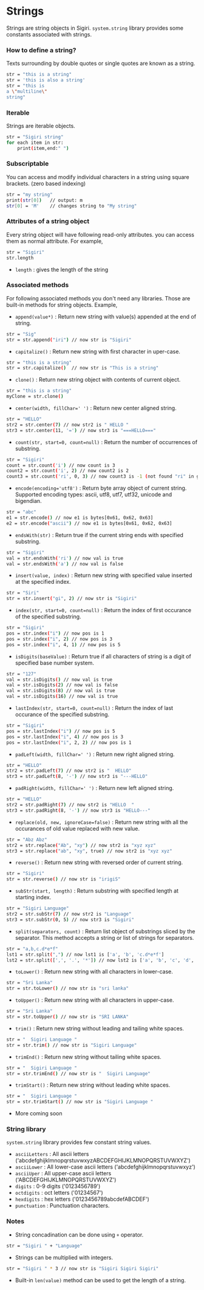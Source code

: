 # Strings
Strings are string objects in Sigiri. `system.string` library provides some constants associated with strings.

### How to define a string?
Texts surrounding by double quotes or single quotes are known as a string.
```sh
str = "this is a string"
str = 'this is also a string'
str = "this is
a \"multiline\"
string"
```

### Iterable
Strings are iterable objects.
```sh
str = "Sigiri string"
for each item in str:
	print(item,end:" ")
```

### Subscriptable
You can access and modify individual characters in a string using square brackets. (zero based indexing)
```sh
str = "my string"
print(str[0]) 	// output: m
str[0] = 'M' 	// changes string to "My string"
```

### Attributes of a string object
Every string object will have following read-only attributes. you can access them as normal attribute. For example,
```sh
str = "Sigiri"
str.length
```
- `length` : gives the length of the string


### Associated methods
For following associated methods you don't need any libraries. Those are built-in methods for string objects. Example,
- `append(value*)` : Return new string with value(s) appended at the end of string.
```sh
str = "Sig"
str = str.append("iri")	// now str is "Sigiri"
```
- `capitalize()` : Return new string with first character in uper-case.
```sh
str = "this is a string"
str = str.capitalize()	// now str is "This is a string"
```
- `clone()` : Return new string object with contents of current object.
```sh
str = "this is a string"
myClone = str.clone()
```
- `center(width, fillChar=' ')` : Return new center aligned string.
```sh
str = "HELLO"
str2 = str.center(7) // now str2 is " HELLO "
str3 = str.center(11, '=') // now str3 is "===HELLO==="
```
- `count(str, start=0, count=null)` : Return the number of occurrences of substring.
```sh
str = "Sigiri"
count = str.count('i') // now count is 3
count2 = str.count('i', 2) // now count2 is 2
count3 = str.count('ri', 0, 3) // now count3 is -1 (not found "ri" in given range)
```
- `encode(encoding='utf8')` : Return byte array object of current string. Supported encoding types: ascii, utf8, utf7, utf32, unicode and bigendian.
```sh
str = "abc"
e1 = str.encode() // now e1 is bytes[0x61, 0x62, 0x63]
e2 = str.encode("ascii") // now e1 is bytes[0x61, 0x62, 0x63]
```
- `endsWith(str)` : Return true if the current string ends with specified substring.
```sh
str = "Sigiri"
val = str.endsWith('ri') // now val is true
val = str.endsWith('a') // now val is false
```
- `insert(value, index)` : Return new string with specified value inserted at the specified index.
```sh
str = "Siri"
str = str.insert("gi", 2) // now str is "Sigiri"
```
- `index(str, start=0, count=null)` : Return the index of first occurance of the specified substring.
```sh
str = "Sigiri"
pos = str.index("i") // now pos is 1
pos = str.index("i", 2) // now pos is 3
pos = str.index("i", 4, 1) // now pos is 5
```
- `isDigits(baseValue)` : Return true if all characters of string is a digit of specified base number system.
```sh
str = "127"
val = str.isDigits() // now val is true
val = str.isDigits(2) // now val is false
val = str.isDigits(8) // now val is true
val = str.isDigits(16) // now val is true
```
- `lastIndex(str, start=0, count=null)` : Return the index of last occurance of the specified substring.
```sh
str = "Sigiri"
pos = str.lastIndex("i") // now pos is 5
pos = str.lastIndex("i", 4) // now pos is 3
pos = str.lastIndex("i", 2, 2) // now pos is 1
```
- `padLeft(width, fillChar=' ')` : Return new right aligned string.
```sh
str = "HELLO"
str2 = str.padLeft(7) // now str2 is "  HELLO"
str3 = str.padLeft(8, '-') // now str3 is "---HELLO"
```
- `padRight(width, fillChar=' ')` : Return new left aligned string.
```sh
str = "HELLO"
str2 = str.padRight(7) // now str2 is "HELLO  "
str3 = str.padRight(8, '-') // now str3 is "HELLO---"
```
- `replace(old, new, ignoreCase=false)` : Return new string with all the occurances of old value replaced with new value.
```sh
str = "Abz Abz"
str2 = str.replace("Ab", "xy") // now str2 is "xyz xyz"
str3 = str.replace("ab", "xy", true) // now str2 is "xyz xyz"
```
- `reverse()` : Return new string with reversed order of current string.
```sh
str = "Sigiri"
str = str.reverse() // now str is "irigiS"
```
- `subStr(start, length)` : Return substring with specified length at starting index. 
```sh
str = "Sigiri Language"
str2 = str.subStr(7) // now str2 is "Language"
str3 = str.subStr(0, 5) // now str3 is "Sigiri"
```
- `split(separators, count)` : Return list object of substrings sliced by the separator. This method accepts a string or list of strings for separators.
```sh
str = "a,b,c.d*e*f"
lst1 = str.split(",") // now lst1 is ['a', 'b', 'c.d*e*f']
lst2 = str.split([',', '.', '*']) // now lst2 is ['a', 'b', 'c', 'd', 'e', 'f']
```
- `toLower()` : Return new string with all characters in lower-case.
```sh
str = "Sri Lanka"
str = str.toLower() // now str is "sri lanka"
```
- `toUpper()` : Return new string with all characters in upper-case.
```sh
str = "Sri Lanka"
str = str.toUpper() // now str is "SRI LANKA"
```
- `trim()` : Return new string without leading and tailing white spaces.
```sh
str = "  Sigiri Language "
str = str.trim() // now str is "Sigiri Language"
```
- `trimEnd()` : Return new string without tailing white spaces.
```sh
str = "  Sigiri Language "
str = str.trimEnd() // now str is "  Sigiri Language"
```
- `trimStart()` : Return new string without leading white spaces.
```sh
str = "  Sigiri Language "
str = str.trimStart() // now str is "Sigiri Language "
```
- More coming soon

### String library
`system.string` library provides few constant string values.
- `asciiLetters` : All ascii letters ('abcdefghijklmnopqrstuvwxyzABCDEFGHIJKLMNOPQRSTUVWXYZ')
- `asciiLower` : All lower-case ascii letters ('abcdefghijklmnopqrstuvwxyz')
- `asciiUper` : All upper-case ascii letters ('ABCDEFGHIJKLMNOPQRSTUVWXYZ')
- `digits` : 0-9 digits ('0123456789')
- `octdigits` : oct letters ('01234567')
- `hexdigits` : hex letters ('0123456789abcdefABCDEF')
- `punctuation` : Punctuation characters.

### Notes
- String concadination can be done using `+` operator.
```sh
str = "Sigiri " + "Language"
```
- Strings can be multiplied with integers.
```sh
str = "Sigiri " * 3 // now str is "Sigiri Sigiri Sigiri"
```
- Built-in `len(value)` method can be used to get the length of a string.
